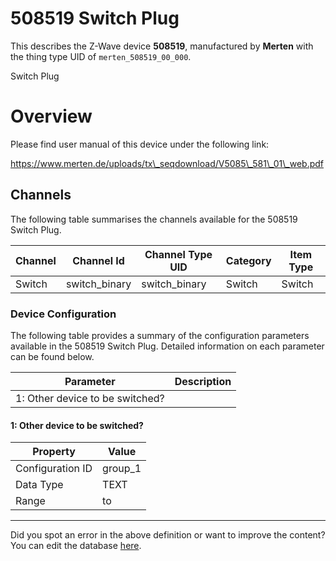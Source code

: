 
# 508519 Switch Plug

This describes the Z-Wave device **508519**, manufactured by **Merten** with the thing type UID of ```merten_508519_00_000```. 

Switch Plug  


# Overview #

Please find user manual of this device under the following link:

https://www.merten.de/uploads/tx\_seqdownload/V5085\_581\_01\_web.pdf

## Channels
The following table summarises the channels available for the 508519 Switch Plug.

| Channel | Channel Id | Channel Type UID | Category | Item Type |
|---------|------------|------------------|----------|-----------|
| Switch | switch_binary | switch_binary | Switch | Switch |




### Device Configuration
The following table provides a summary of the configuration parameters available in the 508519 Switch Plug.
Detailed information on each parameter can be found below.

| Parameter   | Description |
|-------------|-------------|
| 1: Other device to be switched? |  |




#### 1: Other device to be switched?




| Property         | Value    |
|------------------|----------|
| Configuration ID | group_1 |
| Data Type        | TEXT |
| Range |  to  |






---

Did you spot an error in the above definition or want to improve the content?
You can edit the database [here](http://www.cd-jackson.com/index.php/zwave/zwave-device-database/zwave-device-list/devicesummary/58).

